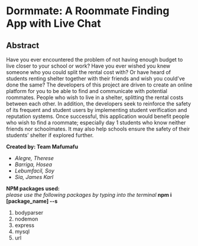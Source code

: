 # Dormmate: A Roommate Finding App with Live Chat

## Abstract

  Have you ever encountered the problem of not having enough budget to live closer to your school or work? Have you ever wished you knew someone who you could split the rental cost with? Or have heard of students renting shelter together with their friends and wish you could’ve done the same? The developers of this project are driven to create an online platform for you to be able to find and communicate with potential roommates. People who wish to live in a shelter, splitting the rental costs between each other. In addition, the developers seek to reinforce the safety of its frequent and student users by implementing student verification and reputation systems. Once successful, this application would benefit people who wish to find a roommate; especially day 1 students who know neither friends nor schoolmates. It may also help schools ensure the safety of their students’ shelter if explored further. 

**Created by: Team Mafumafu**

  - *Alegre, Therese*
  - *Barriga, Hosea*
  - *Lebumfacil, Soy*
  - *Sia, James Karl*


**NPM packages used:**\
*please use the following packages by typing into the terminal* __npm i [package_name] --s__
 1. bodyparser
 2. nodemon
 3. express
 4. mysql
 5. url



